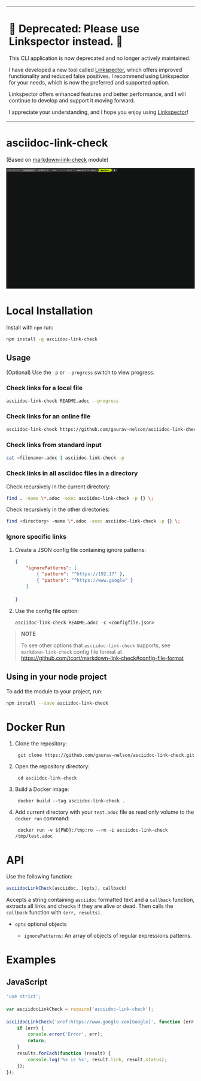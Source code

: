 <table>
  <tr>
    <td>
        <h1> 🚨 Deprecated: Please use Linkspector instead. 🚨</h1>
          <p>This CLI application is now deprecated and no longer actively maintained.</p>
          <p>I have developed a new tool called <a href="https://github.com/UmbrellaDocs/linkspector">Linkspector</a>, which offers improved functionality and reduced false positives. I recommend using Linkspector for your needs, which is now the preferred and supported option.</p>
          <p>Linkspector offers enhanced features and better performance, and I will continue to develop and support it moving forward.</p>
          <p>I appreciate your understanding, and I hope you enjoy using <a href="https://github.com/UmbrellaDocs/linkspector">Linkspector</a>!</p>
    </td>
  </tr>
</table>

# asciidoc-link-check
(Based on [markdown-link-check](https://github.com/tcort/markdown-link-check) module)

<a href="https://asciinema.org/a/TsMPXxqz92aJIeYhUQTsxbpjn?autoplay=1"><img src="https://raw.githubusercontent.com/gaurav-nelson/asciidoc-link-check/master/scr-rec.gif"/></a>

Local Installation
==================

Install with `npm` run:

``` bash
npm install -g asciidoc-link-check
```

Usage
-----

(Optional) Use the `-p` or `--progress` switch to view progress.

### Check links for a local file

``` bash
asciidoc-link-check README.adoc --progress
```

### Check links for an online file

``` bash
asciidoc-link-check https://github.com/gaurav-nelson/asciidoc-link-check/blob/master/README.adoc
```

### Check links from standard input

``` bash
cat <filename>.adoc | asciidoc-link-check -p
```

### Check links in all asciidoc files in a directory

Check recursively in the current directory:

``` bash
find . -name \*.adoc -exec asciidoc-link-check -p {} \;
```

Check recursively in the other directories:

``` bash
find <directory> -name \*.adoc -exec asciidoc-link-check -p {} \;
```

### Ignore specific links

1. Create a JSON config file containing ignore patterns:
    ```json
    {
        "ignorePatterns": [
            { "pattern": "^https://192.17" },
            { "pattern": "^https://www.google" }
        ]

    }
    ```
1. Use the config file option:
    ```
    asciidoc-link-check README.adoc -c <configfile.json>
    ```

> **NOTE**
>
> To see other options that `asciidoc-link-check` supports, see
> `markdown-link-check`
> config file format at https://github.com/tcort/markdown-link-check#config-file-format

Using in your node project
--------------------------

To add the module to your project, run:

``` bash
npm install --save asciidoc-link-check
```

Docker Run
==================
1. Clone the repository:

        git clone https://github.com/gaurav-nelson/asciidoc-link-check.git

2. Open the repository directory:

        cd asciidoc-link-check

3. Build a Docker image:

        docker build --tag asciidoc-link-check .

4. Add current directory with your `test.adoc` file as read only volume to the
   `docker run` command:

        docker run -v ${PWD}:/tmp:ro --rm -i asciidoc-link-check /tmp/test.adoc

API
===

Use the following function:

``` javascript
asciidocLinkCheck(asciidoc, [opts], callback)
```

Accepts a string containing `asciidoc` formatted text and a `callback` function,
extracts all links and checks if they are alive or dead. Then calls the
`callback` function with `(err, results)`.

- `opts` optional objects

  - `ignorePatterns`: An array of objects of regular expressions patterns.

Examples
========

JavaScript
----------

``` javascript
'use strict';

var asciidocLinkCheck = require('asciidoc-link-check');

asciidocLinkCheck('xref:https://www.google.com[Google]', function (err, results) {
    if (err) {
        console.error('Error', err);
        return;
    }
    results.forEach(function (result) {
        console.log('%s is %s', result.link, result.status);
    });
});
```

